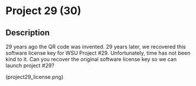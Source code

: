 # Project 29 (30)

## Description

29 years ago the QR code was invented. 29 years later, we recovered this software license key for WSU Project #29. Unfortunately, time has not been kind to it. Can you recover the original software license key so we can launch project #29?

(project29_license.png)